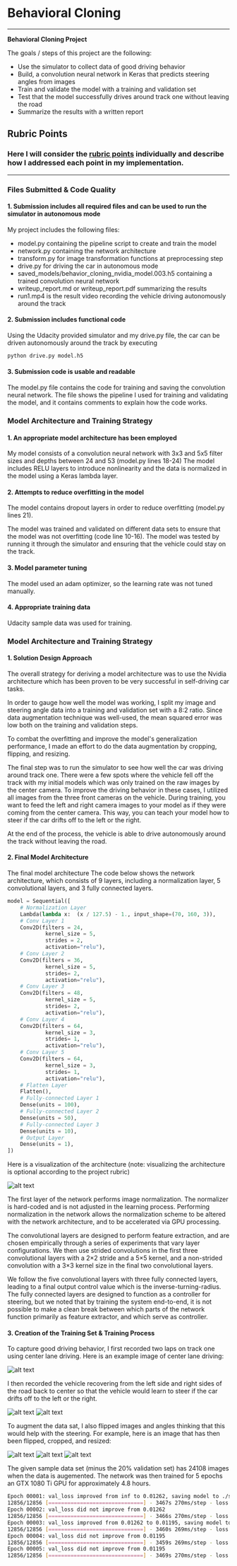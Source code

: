 # **Behavioral Cloning** 

---

**Behavioral Cloning Project**

The goals / steps of this project are the following:
* Use the simulator to collect data of good driving behavior
* Build, a convolution neural network in Keras that predicts steering angles from images
* Train and validate the model with a training and validation set
* Test that the model successfully drives around track one without leaving the road
* Summarize the results with a written report


[//]: # (Image References)

[image1]: ./images/cnn-architecture.png "CNN Architecture"
[image2]: ./images/center.png "Center Camera"
[image3]: ./images/left.png "Left Camera"
[image4]: ./images/right.png "Right Camera"
[image5]: ./images/flipping.png "Flipped Image"
[image6]: ./images/cropping.png "Cropped Image"
[image7]: ./images/resizing.png "Resized Image"

## Rubric Points
### Here I will consider the [rubric points](https://review.udacity.com/#!/rubrics/432/view) individually and describe how I addressed each point in my implementation.  

---
### Files Submitted & Code Quality

#### 1. Submission includes all required files and can be used to run the simulator in autonomous mode

My project includes the following files:
* model.py containing the pipeline script to create and train the model
* network.py containing the network architecture
* transform.py for image transformation functions at preprocessing step
* drive.py for driving the car in autonomous mode
* saved_models/behavior_cloning_nvidia_model.003.h5 containing a trained convolution neural network 
* writeup_report.md or writeup_report.pdf summarizing the results
* run1.mp4 is the result video recording the vehicle driving autonomously around the track

#### 2. Submission includes functional code
Using the Udacity provided simulator and my drive.py file, the car can be driven autonomously around the track by executing 
```sh
python drive.py model.h5
```

#### 3. Submission code is usable and readable

The model.py file contains the code for training and saving the convolution neural network. The file shows the pipeline I used for training and validating the model, and it contains comments to explain how the code works.

### Model Architecture and Training Strategy

#### 1. An appropriate model architecture has been employed

My model consists of a convolution neural network with 3x3 and 5x5 filter sizes and depths between 24 and 53 (model.py lines 18-24) The model includes RELU layers to introduce nonlinearity and the data is normalized in the model using a Keras lambda layer.

#### 2. Attempts to reduce overfitting in the model

The model contains dropout layers in order to reduce overfitting (model.py lines 21). 

The model was trained and validated on different data sets to ensure that the model was not overfitting (code line 10-16). The model was tested by running it through the simulator and ensuring that the vehicle could stay on the track.

#### 3. Model parameter tuning

The model used an adam optimizer, so the learning rate was not tuned manually.

#### 4. Appropriate training data

Udacity sample data was used for training.

### Model Architecture and Training Strategy

#### 1. Solution Design Approach

The overall strategy for deriving a model architecture was to use the Nvidia architecture which has been proven to be very successful in self-driving car tasks.

In order to gauge how well the model was working, I split my image and steering angle data into a training and validation set with a 8:2 ratio. Since data augmentation technique was well-used, the mean squared error was low both on the training and validation steps.

To combat the overfitting and improve the model's generalization performance, I made an effort to do the data augmentation by cropping, flipping, and resizing.

The final step was to run the simulator to see how well the car was driving around track one. There were a few spots where the vehicle fell off the track with my initial models which was only trained on the raw images by the center camera. To improve the driving behavior in these cases, I utilized all images from the three front cameras on the vehicle. During training, you want to feed the left and right camera images to your model as if they were coming from the center camera. This way, you can teach your model how to steer if the car drifts off to the left or the right.

At the end of the process, the vehicle is able to drive autonomously around the track without leaving the road.

#### 2. Final Model Architecture

The final model architecture The code below shows the network architecture, which consists of 9 layers, including a normalization layer, 5 convolutional layers, and 3 fully connected layers. 

```python
model = Sequential([
    # Normalization Layer
    Lambda(lambda x:  (x / 127.5) - 1., input_shape=(70, 160, 3)),
    # Conv Layer 1
    Conv2D(filters = 24, 
            kernel_size = 5, 
            strides = 2, 
            activation="relu"),
    # Conv Layer 2
    Conv2D(filters = 36, 
            kernel_size = 5, 
            strides= 2, 
            activation="relu"),
    # Conv Layer 3
    Conv2D(filters = 48, 
            kernel_size = 5, 
            strides= 2, 
            activation="relu"),
    # Conv Layer 4
    Conv2D(filters = 64, 
            kernel_size = 3, 
            strides= 1, 
            activation="relu"),
    # Conv Layer 5
    Conv2D(filters = 64, 
            kernel_size = 3, 
            strides= 1, 
            activation="relu"),
    # Flatten Layer
    Flatten(),
    # Fully-connected Layer 1
    Dense(units = 100),
    # Fully-connected Layer 2
    Dense(units = 50),
    # Fully-connected Layer 3
    Dense(units = 10),
    # Output Layer
    Dense(units = 1),
])
```

Here is a visualization of the architecture (note: visualizing the architecture is optional according to the project rubric)

![alt text][image1]

The first layer of the network performs image normalization. The normalizer is hard-coded and is not adjusted in the learning process. Performing normalization in the network allows the normalization scheme to be altered with the network architecture, and to be accelerated via GPU processing.

The convolutional layers are designed to perform feature extraction, and are chosen empirically through a series of experiments that vary layer configurations. We then use strided convolutions in the first three convolutional layers with a 2×2 stride and a 5×5 kernel, and a non-strided convolution with a 3×3 kernel size in the final two convolutional layers.

We follow the five convolutional layers with three fully connected layers, leading to a final output control value which is the inverse-turning-radius. The fully connected layers are designed to function as a controller for steering, but we noted that by training the system end-to-end, it is not possible to make a clean break between which parts of the network function primarily as feature extractor, and which serve as controller.

#### 3. Creation of the Training Set & Training Process

To capture good driving behavior, I first recorded two laps on track one using center lane driving. Here is an example image of center lane driving:

![alt text][image2]

I then recorded the vehicle recovering from the left side and right sides of the road back to center so that the vehicle would learn to steer if the car drifts off to the left or the right. 

![alt text][image3]
![alt text][image4]

To augment the data sat, I also flipped images and angles thinking that this would help with the steering. For example, here is an image that has then been flipped, cropped, and resized:

![alt text][image5]
![alt text][image6]
![alt text][image7]

The given sample data set (minus the 20% validation set) has 24108 images when the data is augemented. The network was then trained for 5 epochs an GTX 1080 Ti GPU for approximately 4.8 hours.

```bash
Epoch 00001: val_loss improved from inf to 0.01262, saving model to ./saved_models/20200217-184655/behavior_cloning_nvidia_model.001.h5
12856/12856 [==============================] - 3467s 270ms/step - loss: 0.0024 - val_loss: 0.0126
Epoch 00002: val_loss did not improve from 0.01262
12856/12856 [==============================] - 3466s 270ms/step - loss: 7.3982e-04 - val_loss: 0.0130
Epoch 00003: val_loss improved from 0.01262 to 0.01195, saving model to ./saved_models/20200217-184655/behavior_cloning_nvidia_model.003.h5
12856/12856 [==============================] - 3460s 269ms/step - loss: 5.9531e-04 - val_loss: 0.0119
Epoch 00004: val_loss did not improve from 0.01195
12856/12856 [==============================] - 3459s 269ms/step - loss: 4.8946e-04 - val_loss: 0.0121
Epoch 00005: val_loss did not improve from 0.01195
12856/12856 [==============================] - 3469s 270ms/step - loss: 3.8266e-04 - val_loss: 0.0122
```
